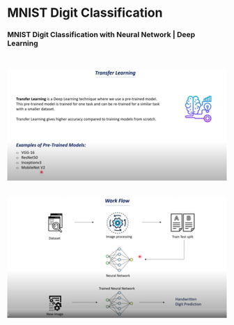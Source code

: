 # MNIST Digit Classification
### MNIST Digit Classification with Neural Network | Deep Learning
<br><br>
<img src="imgs/1.png" width="1000"/><br><br><br>
<img src="imgs/12.png" width="1000"/><br><br><br>

